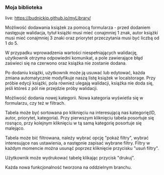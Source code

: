 ### Moja biblioteka

live: https://budnickip.github.io/myLibrary/

Możliwość dodawania książek za pomocą formularza - przed dodaniem następuje walidacja, tytuł książki musi mieć conajmniej 1 znak, autor książki musi mieć conajmniej 3 znaki oraz priorytet przeczytania musi być liczbą od 1 do 5.

W przypadku wprowadzenia wartości niespełniających walidację, użytkownik otrzyma odpowiedni komunikat, a pole zawierające błąd zaświeci się na czerwono oraz książka nie zostanie dodana.

Po dodaniu książki, użytkownik może ją usuwać lub edytować, każda zmiana automatycznie modyfikuje naszą listę książek w localstorage. Przy próbie edycji książki, pola również ulegają walidacji, książka nie doda się, jeśli któreś z pól nie przejdzie próby walidacji.

Możliwość dodania nowej kategorii. Nowa kategoria wyświetla się w formularzu, czy też w filtrach.

Tabela może być sortowana po kliknięciu na interesującą nas kategorię(ID, autor, priorytet, kategoria). Przy pierwszym kliknięciu tabela posortuje się rosnąco, przy kolejnym kliknięciu w tą samą kategorię posortuje się malejąco.

Tabela może bić filtrowana, należy wybrać opcję  "pokaż filtry", wybrać interesujące nas ustawienia, a następnie zapisać wybrane filtry. Filtry w każdym momencie można usunąć poprzez kliknięcie przycisku "usuń filtry".

Użytkownik może wydrukować tabelę klikając przycisk "drukuj".

Każda nowa funkcjonalność tworzona na oddzielnym branchu.